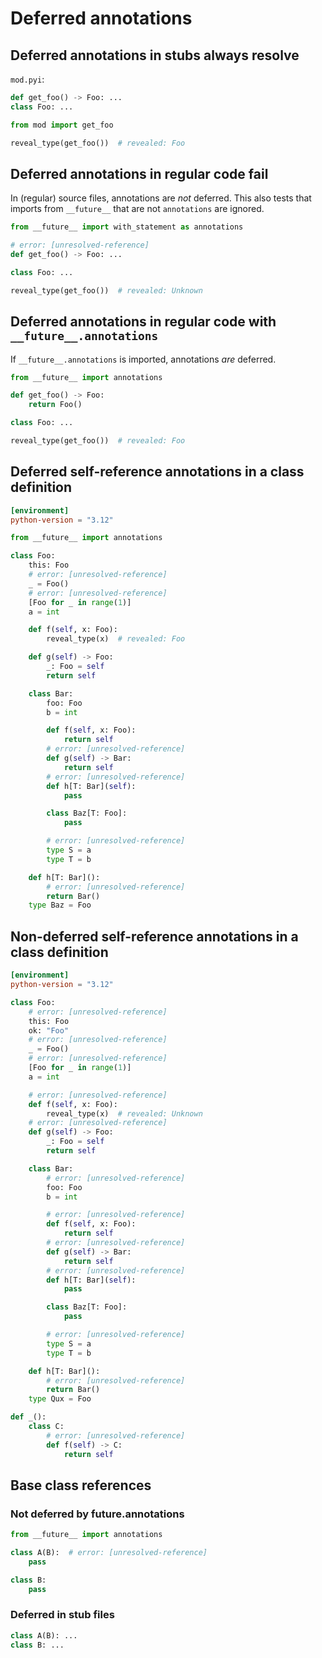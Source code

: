 # Deferred annotations

## Deferred annotations in stubs always resolve

`mod.pyi`:

```pyi
def get_foo() -> Foo: ...
class Foo: ...
```

```py
from mod import get_foo

reveal_type(get_foo())  # revealed: Foo
```

## Deferred annotations in regular code fail

In (regular) source files, annotations are *not* deferred. This also tests that imports from
`__future__` that are not `annotations` are ignored.

```py
from __future__ import with_statement as annotations

# error: [unresolved-reference]
def get_foo() -> Foo: ...

class Foo: ...

reveal_type(get_foo())  # revealed: Unknown
```

## Deferred annotations in regular code with `__future__.annotations`

If `__future__.annotations` is imported, annotations *are* deferred.

```py
from __future__ import annotations

def get_foo() -> Foo:
    return Foo()

class Foo: ...

reveal_type(get_foo())  # revealed: Foo
```

## Deferred self-reference annotations in a class definition

```toml
[environment]
python-version = "3.12"
```

```py
from __future__ import annotations

class Foo:
    this: Foo
    # error: [unresolved-reference]
    _ = Foo()
    # error: [unresolved-reference]
    [Foo for _ in range(1)]
    a = int

    def f(self, x: Foo):
        reveal_type(x)  # revealed: Foo

    def g(self) -> Foo:
        _: Foo = self
        return self

    class Bar:
        foo: Foo
        b = int

        def f(self, x: Foo):
            return self
        # error: [unresolved-reference]
        def g(self) -> Bar:
            return self
        # error: [unresolved-reference]
        def h[T: Bar](self):
            pass

        class Baz[T: Foo]:
            pass

        # error: [unresolved-reference]
        type S = a
        type T = b

    def h[T: Bar]():
        # error: [unresolved-reference]
        return Bar()
    type Baz = Foo
```

## Non-deferred self-reference annotations in a class definition

```toml
[environment]
python-version = "3.12"
```

```py
class Foo:
    # error: [unresolved-reference]
    this: Foo
    ok: "Foo"
    # error: [unresolved-reference]
    _ = Foo()
    # error: [unresolved-reference]
    [Foo for _ in range(1)]
    a = int

    # error: [unresolved-reference]
    def f(self, x: Foo):
        reveal_type(x)  # revealed: Unknown
    # error: [unresolved-reference]
    def g(self) -> Foo:
        _: Foo = self
        return self

    class Bar:
        # error: [unresolved-reference]
        foo: Foo
        b = int

        # error: [unresolved-reference]
        def f(self, x: Foo):
            return self
        # error: [unresolved-reference]
        def g(self) -> Bar:
            return self
        # error: [unresolved-reference]
        def h[T: Bar](self):
            pass

        class Baz[T: Foo]:
            pass

        # error: [unresolved-reference]
        type S = a
        type T = b

    def h[T: Bar]():
        # error: [unresolved-reference]
        return Bar()
    type Qux = Foo

def _():
    class C:
        # error: [unresolved-reference]
        def f(self) -> C:
            return self
```

## Base class references

### Not deferred by __future__.annotations

```py
from __future__ import annotations

class A(B):  # error: [unresolved-reference]
    pass

class B:
    pass
```

### Deferred in stub files

```pyi
class A(B): ...
class B: ...
```
